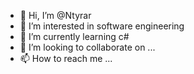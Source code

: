 - 👋 Hi, I’m @Ntyrar
- 👀 I’m interested in software engineering
- 🌱 I’m currently learning c#
- 💞️ I’m looking to collaborate on ...
- 📫 How to reach me ...

<!---
Ntyrar/Ntyrar is a ✨ special ✨ repository because its `README.md` (this file) appears on your GitHub profile.
You can click the Preview link to take a look at your changes.
--->
